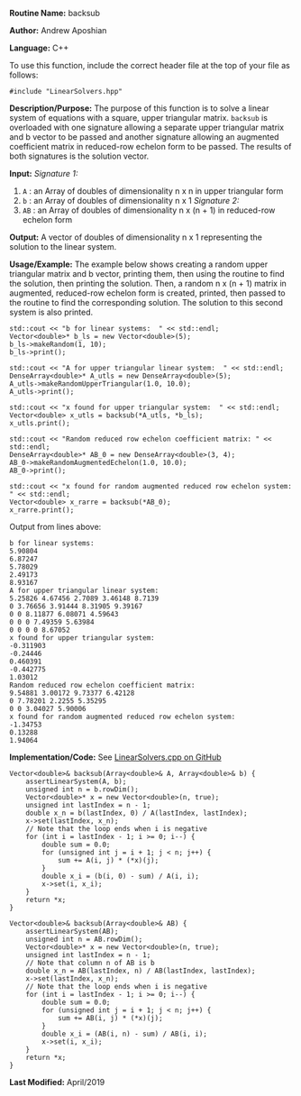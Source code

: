 **Routine Name:** backsub

**Author:** Andrew Aposhian

**Language:** C++

To use this function, include the correct header file at the top of your file as follows:
```
#include "LinearSolvers.hpp"
```

**Description/Purpose:** The purpose of this function is to solve a linear system of equations with a square, upper triangular matrix. `backsub` is overloaded with one signature allowing a separate upper triangular matrix and b vector to be passed and another signature allowing an augmented coefficient matrix in reduced-row echelon form to be passed. The results of both signatures is the solution vector.

**Input:**
*Signature 1:*
1. `A` : an Array of doubles of dimensionality n x n in upper triangular form
2. `b` : an Array of doubles of dimensionality n x 1
*Signature 2:*
1. `AB` : an Array of doubles of dimensionality n x (n + 1) in reduced-row echelon form

**Output:** A vector of doubles of dimensionality n x 1 representing the solution to the linear system.

**Usage/Example:** The example below shows creating a random upper triangular matrix and b vector, printing them, then using the routine to find the solution, then printing the solution. Then, a random n x (n + 1) matrix in augmented, reduced-row echelon form is created, printed, then passed to the routine to find the corresponding solution. The solution to this second system is also printed.
```
std::cout << "b for linear systems:  " << std::endl;
Vector<double>* b_ls = new Vector<double>(5);
b_ls->makeRandom(1, 10);
b_ls->print();

std::cout << "A for upper triangular linear system:  " << std::endl;
DenseArray<double>* A_utls = new DenseArray<double>(5);
A_utls->makeRandomUpperTriangular(1.0, 10.0);
A_utls->print();

std::cout << "x found for upper triangular system:  " << std::endl;
Vector<double> x_utls = backsub(*A_utls, *b_ls);
x_utls.print();

std::cout << "Random reduced row echelon coefficient matrix: " << std::endl;
DenseArray<double>* AB_0 = new DenseArray<double>(3, 4);
AB_0->makeRandomAugmentedEchelon(1.0, 10.0);
AB_0->print();

std::cout << "x found for random augmented reduced row echelon system:  " << std::endl;
Vector<double> x_rarre = backsub(*AB_0);
x_rarre.print();
```

Output from lines above:
```
b for linear systems:  
5.90804
6.87247
5.78029
2.49173
8.93167
A for upper triangular linear system:  
5.25826 4.67456 2.7089 3.46148 8.7139 
0 3.76656 3.91444 8.31905 9.39167 
0 0 8.11877 6.08071 4.59643 
0 0 0 7.49359 5.63984 
0 0 0 0 8.67052 
x found for upper triangular system:  
-0.311903
-0.24446
0.460391
-0.442775
1.03012
Random reduced row echelon coefficient matrix: 
9.54881 3.00172 9.73377 6.42128 
0 7.78201 2.2255 5.35295 
0 0 3.04027 5.90006 
x found for random augmented reduced row echelon system:  
-1.34753
0.13288
1.94064
```

**Implementation/Code:**
See [LinearSolvers.cpp on GitHub](https://github.com/aposhiana/math5610/blob/master/src/lib/LinearSolvers.cpp)
```
Vector<double>& backsub(Array<double>& A, Array<double>& b) {
    assertLinearSystem(A, b);
    unsigned int n = b.rowDim();
    Vector<double>* x = new Vector<double>(n, true);
    unsigned int lastIndex = n - 1;
    double x_n = b(lastIndex, 0) / A(lastIndex, lastIndex);
    x->set(lastIndex, x_n);
    // Note that the loop ends when i is negative
    for (int i = lastIndex - 1; i >= 0; i--) {
        double sum = 0.0;
        for (unsigned int j = i + 1; j < n; j++) {
            sum += A(i, j) * (*x)(j);
        }
        double x_i = (b(i, 0) - sum) / A(i, i);
        x->set(i, x_i);
    }
    return *x;
}

Vector<double>& backsub(Array<double>& AB) {
    assertLinearSystem(AB);
    unsigned int n = AB.rowDim();
    Vector<double>* x = new Vector<double>(n, true);
    unsigned int lastIndex = n - 1;
    // Note that column n of AB is b
    double x_n = AB(lastIndex, n) / AB(lastIndex, lastIndex);
    x->set(lastIndex, x_n);
    // Note that the loop ends when i is negative
    for (int i = lastIndex - 1; i >= 0; i--) {
        double sum = 0.0;
        for (unsigned int j = i + 1; j < n; j++) {
            sum += AB(i, j) * (*x)(j);
        }
        double x_i = (AB(i, n) - sum) / AB(i, i);
        x->set(i, x_i);
    }
    return *x;
}
```

**Last Modified:** April/2019
